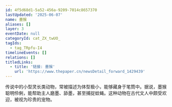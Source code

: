```yaml
---
id: 4f5d68d1-5a52-456a-9209-7014c8657370
lastUpdated: '2025-06-07'
name: 墨猴
aliases: []
layer: 3
eventDate: null
categoryId: cat_ZX_twUO_
tagIds:
  - tag_TRpfu-I4
timelineEvents: []
relations: []
titledLinks:
  - title: '链接: 墨猴'
    url: 'https://www.thepaper.cn/newsDetail_forward_1429439'
---
```

传说中的小型灵长类动物，常被描述为体型极小，能够藏身于笔筒中。据说，墨猴聪明伶俐，能帮助主人磨墨、舔墨，甚至捕捉蚊蝇。这种动物在古代文人中颇受欢迎，被视为珍贵的宠物。
